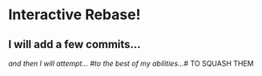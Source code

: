 # Interactive Rebase!
## I will add a few commits...
_and then I will attempt..._
#_to the best of my abilities..._#
TO SQUASH THEM